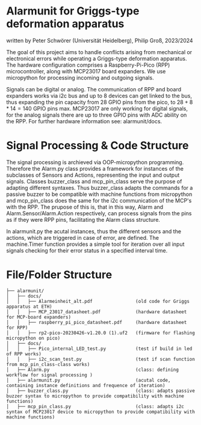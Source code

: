 # Alarmunit for Griggs-type deformation apparatus 

written by Peter Schwörer (Universität Heidelberg), Philip Groß, 2023/2024

The goal of this project aims to handle conflicts arising from mechanical or electronical errors while operating a Griggs-type deformation apparatus. 
The hardware configuration comprises a Raspberry-Pi-Pico (RPP) microcontroller, along with MCP23017 board expanders. We use micropython for processing incoming and outgoing signals.

Signals can be digital or analog. The communication of RPP and board expanders works via i2c bus and up to 8 devices can get linked to the bus, thus expanding the pin capacity from 28 GPIO pins from the pico, to $28 + 8*14 = 140$ GPIO pins max. 
MCP23017 are only working for digital signals, for the analog signals there are up to three GPIO pins with ADC ability on the RPP. For further hardware information see: alarmunit/docs.

# Signal Processing & Code Structure

The signal processing is archieved via OOP-micropython programming. Therefore the Alarm.py class provides a framework for instances of the subclasses of Sensors and Actions, representing the input and output signals. 
Classes buzzer_class and mcp_pin_class serve the purpose of adapting different syntaxes. Thus buzzer_class adapts the commands for a passive buzzer to be compatible with machine functions from micropython and mcp_pin_class does
the same for the i2c communication of the MCP's with the RPP. The prupose of this is, that in this way, Alarm and Alarm.Sensor/Alarm.Action respectively, can process signals from the pins as if they were RPP pins, facilitating the Alarm class structure.

In alarmunit.py the acutal instances, thus the different sensors and the actions, which are triggered in case of error, are defined. The machine.Timer function provides a simple tool for iteration over all input signals checking for their error status
in a specified interval time.

# File/Folder Structure 
```
├── alarmunit/
│   ├── docs/                                   
│   │   ├── Alarmeinheit_alt.pdf                (old code for Griggs apparatus at ETH)
│   │   ├── MCP_23017_datasheet.pdf             (hardware datasheet for MCP-board expanders)
│   │   ├── raspberry_pi_pico_datasheet.pdf     (hardware datasheet for RPP)
│   │   ├── rp2-pico-20230426-v1.20.0 (1).uf2   (firmware for flashing micropython on pico)
│   ├── docs/
│   │   ├── Pico_internal_LED_test.py           (test if build in led of RPP works)
│   │   ├── i2c_scan_test.py                    (test if scan function from mcp_pin_class-class works)
│   ├── Alarm.py                                (class: defining workflow for signal processing )
│   ├── alarmunit.py                            (acutal code, containing instance definitions and frequence of iteration)
│   ├── buzzer_class.py                         (class: adapts passive buzzer syntax to micropython to provide compatibility with machine functions)
│   ├── mcp_pin_class.py                        (class: adapts i2c syntax of MCP23017 device to micropython to provide compatibility with machine functions)
```
